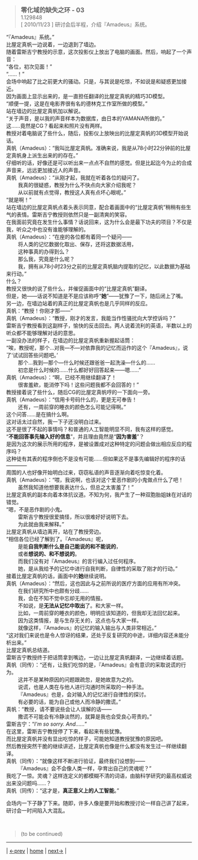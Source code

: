 > <big> **零化域的缺失之环 - 03** </big>  
> 1.129848  
> [ 2010/11/23 ] 研讨会后半程，介绍『Amadeus』系统。

“『Amadeus』系统。”  
比屋定真帆一边说着，一边退到了墙边。  
随着雷斯吉宁教授的示意，这次投影仪上放出了电脑的画面。然后，响起了一个声音：  
“各位，初次见面！”  
“……！”  
会场中响起了比之前更大的骚动。只是，与其说是吃惊，不如说是和疑惑更加接近。  
因为画面上显示出来的，是一直担任翻译的比屋定真帆的精巧3D模型。  
“顺便一提，这是在电影界很有名的德林克工作室所做的模型。”  
站在墙边的比屋定真帆加以解说。  
“关于声音，是以我的声音样本为数据库，由日本的YAMANA所做的。”  
这……竟然是CG？看起来和照片没有两样。  
教授对着电脑说了些什么，随后，投影仪上放映出的比屋定真帆的3D模型开始说话。  
真帆（Amadeus）：“我叫比屋定真帆。准确来说，我是从78小时22分钟前的比屋定真帆身上派生出来的的存在。”  
仔细听的话，好像还是可以听出来一点点不自然的感觉。但是比起迄今为止的合成声音来，远远更加接近人的声音。  
真帆（Amadeus）：“从刚才起，我就在听着各位的疑问了。  
&emsp;&emsp; 我真的很疑惑，教授为什么不快点向大家介绍我呢？  
&emsp;&emsp; 从以前就有点觉得，教授这人真有点坏心眼呢。”  
“就是啊！”   
站在墙边的比屋定真帆点着头表示同意，配合着画面中的“比屋定真帆”稍稍有些生气的表情。雷斯吉宁教授则依然只是一副清爽的笑容。  
在我面前究竟在发生什么事情？话说回来，这为什么会是最下功夫的项目？不仅是我，听众之中也没有谁能够理解的。  
真帆（Amadeus）：“在座的各位都有着同一个疑问——  
&emsp;&emsp; 将人类的记忆数据化取出、保存，还将这数据活用，  
&emsp;&emsp; 这种事真的办得到么？  
&emsp;&emsp; 那么我，究竟是什么呢？  
&emsp;&emsp; 我，拥有从78小时23分之前的比屋定真帆脑内提取的记忆，以此数据为基础来行动。”    
什么？  
教授又很快的说了些什么，并催促画面中的“比屋定真帆”翻译。  
但是，她——话说不知道是不是应该称呼“**她**”——犹豫了一下，随后闭上了嘴。  
另一边，在墙边站着的真正的比屋定真帆也是几乎同样的反应。  
真帆：“教授！你刚才那——”  
真帆（Amadeus）：“教授，刚才的发言，我能当作性骚扰向大学控诉吗？”  
雷斯吉宁教授看到这副样子，愉快的反击回去。两人说着流利的英语，半数以上的听众都不能够理解对话的意思。  
一副没办法的样子，在墙边的比屋定真帆重新握起话筒：  
“唉，教授呢，那个...对我—不—对依靠我的记忆而运作的这个『Amadeus』，说了‘试试回答些问题吧。’  
&emsp;&emsp; 那个…我到—那个—什么时候还跟爸爸一起洗澡—什么的……  
&emsp;&emsp; 初恋是什么时候的……什么都好好回答起来——嗯……”  
真帆（Amadeus）：“啊，已经不用继续翻译了！  
&emsp;&emsp; 很害羞欸，能消停下吗！这些问题我都不会回答的！”  
教授接着说了些什么，随后CG的比屋定真帆哼的一下面向一旁。  
真帆（Amadeus）：“信用卡号码什么的，更是无可奉告！  
&emsp;&emsp; 还有，一周前穿的睡衣的颜色怎么可能记得啊。”  
这个问答……是在搞什么啊。  
这对话太过自然，我一下子还没明白过来。  
这不是很了不起的事情吗？和普通的人工智能明显不同，我有这样的感觉。  
“**不能回答事先输入好的信息**”，并且理由竟然是“**因为害羞**”？  
是因为这次的展示所用的程序，是被设置成对这种特定的问题会做出相应反应的程序吗？  
这种徒有其表的程序倒也不是没有可能……但如果这不是事先编辑好的程序的话————  
周围的人也好像开始明白过来，窃窃私语的声音逐渐向着吃惊变化着。  
真帆（Amadeus）：“喂，我说啊，也该对这个爱恶作剧的小鬼做点什么了吧！  
&emsp;&emsp; 虽然我知道他想要我表达什么，但总之太害羞了！”  
比屋定真帆的副本向着本体抗议道。不知为何，我产生了一种双胞胎姐妹在对话的错觉。  
“嗯，不是恶作剧的小鬼。  
&emsp;&emsp; 雷斯吉宁教授很爱搞怪，所以很难好好说明下去。  
&emsp;&emsp; 为此就由我来解释。”  
比屋定真帆从墙边离开，站在了教授旁边。  
“相信各位已经了解到了。『Amadeus』呢，  
&emsp;&emsp; 是能**自我判断什么是自己能说的和不能说的**，  
&emsp;&emsp; 或者**想说的、和不想说的**。  
&emsp;&emsp; 而我们没有对『Amadeus』的言行编入过任何程序。  
&emsp;&emsp; 她，是从我给予的记忆中进行自我判断，自律性的采取了刚才的行动。”  
接着比屋定真帆的话，画面中的**她**继续说明。  
真帆（Amadeus）：“然后，这也因此与之前所说的医疗方面的应用有所冲突。  
&emsp;&emsp; 在我们研究所中也颇有分歧……  
&emsp;&emsp; 我，会在不知不觉中忘却无用的情报。  
&emsp;&emsp; 不如说，是**无法从记忆中取出**了。和大家一样。  
&emsp;&emsp; 比如，一周前穿的睡衣的颜色，明明应该知道的，但我却无法回忆起来。  
&emsp;&emsp; 因为这类情报，是与生存无关的，这点也与大家一样。  
&emsp;&emsp; 就像这样，『Amadeus』的记忆的输入输出与人类非常相近。”  
“这对我们来说也是令人惊讶的结果，还处于反复研究的中途，详细内容还未能分析出来。”  
比屋定真帆总结道。  
雷斯吉宁教授终于把话筒拿到嘴边，一边让比屋定真帆翻译，一边继续着话题。  
真帆（同传）：“还有，让我们吃惊的是，『Amadeus』会有意识的采取说谎的行为。  
&emsp;&emsp; 这并不是某种原因的问题跟疏忽，是她故意为之的。  
&emsp;&emsp; 说谎，也是人类在与他人进行沟通时所采取的一种手法。  
&emsp;&emsp; 『Amadeus』也是，会对输入的记忆进行自律性的探讨。  
&emsp;&emsp; 有必要的话，能为自己或他人而冷静的撒谎。”  
真帆：“教授，请不要说些会让人误解的话——  
&emsp;&emsp; 撒谎不可能会有冷静淡然的，就算是我也会受良心苛责的。”  
雷斯吉宁：“*I'm so sorry. And……*”  
在这里，雷斯吉宁教授停了下来，看起来有些犹豫。  
而比屋定真帆并没有显出吃惊的样子，可能她知道教授犹豫的原因吧。  
然后教授突然干脆的继续讲述，比屋定真帆也像是什么都没有发生过一样继续翻译。  
真帆（同传）：“就像这样不断进行验证，最终我们设想到——  
&emsp;&emsp; 『Amadeus』会不会像人类一样，孕育出自己的灵魂呢？”  
我吃了一惊。灵魂？这样连定义的都模糊不清的词语，由脑科学研究的最高权威说出来没问题吗……？  
真帆（同传）：“这才是，**真正意义上的人工智能**。”  

会场内一下子静了下来。随即，许多人像是要开始和教授讨论一样自己讲了起来，研讨会一时间陷入大混乱。  


<br/>

> (to be continued)
---

| [←prev](./0002) | [home](../../) | [next→](./0004) |
